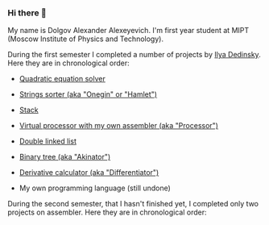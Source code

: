### Hi there 👋

My name is Dolgov Alexander Alexeyevich. I'm first year student at MIPT (Moscow Institute of Physics and Technology).

During the first semester I completed a number of projects by [Ilya Dedinsky](https://github.com/ded32). Here they are in chronological order:

- [Quadratic equation solver](https://github.com/KetchuppOfficial/Quadratic_Equations)

- [Strings sorter (aka "Onegin" or "Hamlet")](https://github.com/KetchuppOfficial/Hamlet)

- [Stack](https://github.com/KetchuppOfficial/Stack)

- [Virtual processor with my own assembler (aka "Processor")](https://github.com/KetchuppOfficial/Processor)

- [Double linked list](https://github.com/KetchuppOfficial/List)

- [Binary tree (aka "Akinator")](https://github.com/KetchuppOfficial/Akinator)

- [Derivative calculator (aka "Differentiator")](https://github.com/KetchuppOfficial/Differentiator)

- My own programming language (still undone)

During the second semester, that I hasn't finished yet, I completed only two projects on assembler. Here they are in chronological order:
